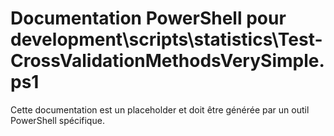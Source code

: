 # Documentation PowerShell pour development\scripts\statistics\Test-CrossValidationMethodsVerySimple.ps1

Cette documentation est un placeholder et doit être générée par un outil PowerShell spécifique.
